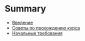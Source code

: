 # Summary

* [Введение](README.md)
* [Советы по прохождению курса](chapter1.md)
* [Начальные требования](nachalnie-trebovaniya.md)

